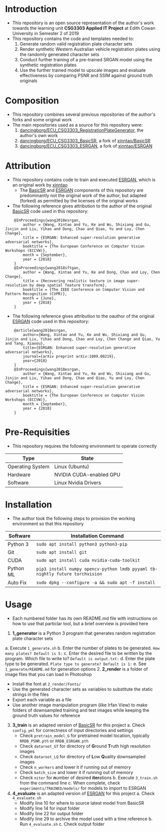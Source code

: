 # Introduction
- This repository is an open source representation of the author's work towards the learning unit **CSG3303 Applied IT Project** at Edith Cowan University in Semester 2 of 2019
- This repository contains the code and templates needed to:
  1. Generate random valid registration plate character sets
  2. Render synthetic Western Australian vehicle registration plates using the randomly generated character sets
  3. Conduct further training of a pre-trained SRGAN model using the synthetic registration plates
  4. Use the further trained model to upscale images and evaluate effectiveness by comparing PSNR and SSIM against ground truth originals
  
# Composition
- This repository combines several previous repositories of the author's forks and some original work
- The main repositories used as a source for this repository were:
  1. [dancingborg/ECU_CSG3303_RegistrationPlateGenerator](https://github.com/dancingborg/ECU_CSG3303_RegistrationPlateGenerator), the author's own work
  2. [dancingborg/ECU_CSG3303_BasicSR](https://github.com/dancingborg/ECU_CSG3303_BasicSR), a fork of [xinntao/BasicSR](https://github.com/xinntao/BasicSR)
  3. [dancingborg/ECU_CSG3303_ESRGAN](https://github.com/dancingborg/ECU_CSG3303_ESRGAN), a fork of [xinntao/ESRGAN](https://github.com/xinntao/ESRGAN)
  
# Attribution
- This repository contains code to train and executed [ESRGAN](https://github.com/xinntao/ESRGAN), which is an original work by [xinntao](https://github.com/xinntao)
  - The [BasicSR](https://github.com/xinntao/BasicSR) and [ESRGAN](https://github.com/xinntao/ESRGAN) components of this repository are predominantly not the original work of the author, but adapted (forked) as permitted by the licenses of the original works
- The following reference gives attribution to the author of the original [BasicSR](https://github.com/xinntao/BasicSR) code used in this repository:
```
    @InProceedings{wang2018esrgan,
        author = {Wang, Xintao and Yu, Ke and Wu, Shixiang and Gu, Jinjin and Liu, Yihao and Dong, Chao and Qiao, Yu and Loy, Chen Change},
        title = {ESRGAN: Enhanced super-resolution generative adversarial networks},
        booktitle = {The European Conference on Computer Vision Workshops (ECCVW)},
        month = {September},
        year = {2018}
    }
    @InProceedings{wang2018sftgan,
        author = {Wang, Xintao and Yu, Ke and Dong, Chao and Loy, Chen Change},
        title = {Recovering realistic texture in image super-resolution by deep spatial feature transform},
        booktitle = {The IEEE Conference on Computer Vision and Pattern Recognition (CVPR)},
        month = {June},
        year = {2018}
    }
```
- The following reference gives attribution to the oauthor of the original [ESRGAN](https://github.com/xinntao/ESRGAN) code used in this repository:
```
    @article{wang2018esrgan,
        author={Wang, Xintao and Yu, Ke and Wu, Shixiang and Gu, Jinjin and Liu, Yihao and Dong, Chao and Loy, Chen Change and Qiao, Yu and Tang, Xiaoou},
        title={ESRGAN: Enhanced super-resolution generative adversarial networks},
        journal={arXiv preprint arXiv:1809.00219},
        year={2018}
    }   
    @InProceedings{wang2018esrgan,
        author = {Wang, Xintao and Yu, Ke and Wu, Shixiang and Gu, Jinjin and Liu, Yihao and Dong, Chao and Qiao, Yu and Loy, Chen Change},
        title = {ESRGAN: Enhanced super-resolution generative adversarial networks},
        booktitle = {The European Conference on Computer Vision Workshops (ECCVW)},
        month = {September},
        year = {2018}
    }
```
# Pre-Requisities
- This repository requires the following environment to operate correctly

| Type             | State                   |
| ---              | ---                     |
| Operating System | Linux (Ubuntu)          |
| Hardware         | NVIDIA CUDA-enabled GPU |
| Software         | Linux Nvidia Drivers    |

# Installation
- The author took the following steps to provision the working environment so that this repository

| Software  | Installation Command                                                         |
| ---       | ---                                                                          |
| Python 3  | `sudo apt install python3 python3-pip`                                       |
| Git       | `sudo apt install git`                                                       |
| CUDA      | `sudo apt install cuda nvidia-cuda-toolkit`                                  |
| Python ML | `pip3 install numpy opencv-python lmdb pyyaml tb-nightly future torchvision` |
| Auto Fix  | `sudo dpkg --configure -a && sudo apt -f install`                            |


# Usage
- Each numbered folder has its own README.md file with instructions on how to use that particlar tool, but a brief overview is provided here
1. **1_generator** is a Python 3 program that generates random registration plate character sets

  a. Execute `1_generate.sh`
  b. Enter the number of plates to be generated. `How many plates? Default is 5:`
  c. Enter the desired file to be written by the program. Which file to write to? `Default is output.txt:`
  d. Enter the plate type to be generated. `Plate type to generate? Default is 1:`
  e. See `1_generate/README.md` for generation options
2. **2_render** is a folder of image files that you can load in Photoshop
  - Install the font at `2_render/Fonts/`
  - Use the generated character sets as variables to substitute the static strings in the files
  - Export each variable as a file
  - Use another image manipulation program (like Irfan View) to make folders of downsampled training and test images while keeping the ground truth values for reference
3. **3_train** is an adapted version of [BasicSR](https://github.com/xinntao/BasicSR) for this project
  a. Check `config.yml` for correctness of input directories and settings
    - Check `pretrain_model_G` for pretrained model location, typically
      `RRDB_PSNR.pth` or `RRDB_ESRGAN.pth`
    - Check `dataroot_GT` for directory of **G**round **T**ruth high resolution images
    - Check `dataroot_LQ` for directory of **L**ow **Q**uality downsampled images
    - Check `n_workers` and lower it if running out of memory
    - Check `batch_size` and lower it if running out of memory
    - Check `niter` for **n**umber of desired **iter**ations
  b. Execute `3_train.sh` from the command line
  c. When complete, check `experiments/TRAINED/models/` for models to import to ESRGAN
4. **4_evaluate** is an adapted version of [ESRGAN](https://github.com/xinntao/ESRGAN) for this project
  a. Check `4_evaluate.sh`
    - Modify line 10 for where to source latest model from BasicSR
    - Modify line 14 for input folder
    - Modify line 22 for output folder
    - Modify line 29 to archive the model used with a time reference
  b. Run `4_evaluate.sh`
  c. Check output folder
